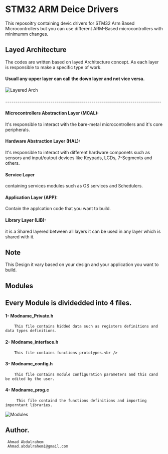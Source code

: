 
# STM32 ARM Deice Drivers
 This reposoitry containing devic drivers for STM32 Arm Based Microcontrollers but you can use different ARM-Based microcontrollers with minimumm changes. 

## Layed Architecture 
  The codes are written based on layed Architecture concept. 
As each layer is responsible to make a specific type of work. 
#### Usuall any upper layer can call the down layer and not vice versa. 
![Layered Arch](https://github.com/ahmad37/Embedded-Systems/assets/31402712/a995d8d9-4cd1-49ff-b5c9-f1ab758d1a2c)


#### ----------------------------------------------------------------------------

####   Microcontrollers Abstraction Layer (MCAL): 
  It's responsible to interact with the  bare-metal microcontrollers and it's core peripherals. 

  

####  Hardware Abstraction Layer (HAL): 
It's responsible to interact with different hardware componets such as sensors  and input/outout devices like Keypads, LCDs, 7-Segments and others.

#### Service Layer 
 containing services modules such as OS services and Schedulers.

 #### Application Layer (APP): 
Contain the applcation code that you want to build. 

#### Library Layer (LIB): 
 it is a Shared layered between all layers it can  be used in any layer which is shared with it. 


## Note 
   This Design it vary based on your design and your application you want to build. 


## Modules

## Every Module is dividedded into 4 files. 
#### 1- Modname_Private.h <br />       
        This file contains hidded data such as registers definitions and data types definitions. 
#### 2- Modname_interface.h  <br />
        This file contains functions prototypes.<br />
#### 3- Modname_config.h <br />
        This file contains module configuration parameters and this cand be edited by the user. 
#### 4- Modname_prog.c<br />
         This file containd the functions definitions and importing imporntant libraries. 
         

![Modules](https://github.com/ahmad37/Embedded-Systems/assets/31402712/1607f672-fd22-49ab-a24d-8b41b754fa9a)




  ## Author. 
     Ahmad Abdulrahem 
     Ahmad.abdulrahem1@gmail.com

    

